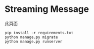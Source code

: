 # Streaming Message
此頁面
```
pip install -r requirements.txt
python manage.py migrate
python manage.py runserver
```